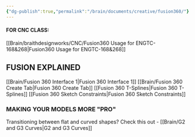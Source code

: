 ```yaml
---
{"dg-publish":true,"permalink":"/brain/documents/creative/fusion360/"}
---
```



#### **FOR CNC CLASS:**
[[Brain/braithdesignworks/CNC/Fusion360 Usage for ENGTC-168&268\|Fusion360 Usage for ENGTC-168&268]]

## **FUSION EXPLAINED**
[[Brain/Fusion 360 Interface 1\|Fusion 360 Interface 1]]
[[Brain/Fusion 360 Create Tab\|Fusion 360 Create Tab]]
[[Fusion 360 T-Splines\|Fusion 360 T-Splines]]
[[Fusion 360 Sketch Constraints\|Fusion 360 Sketch Constraints]]


### MAKING YOUR MODELS MORE "PRO"
Transitioning between flat and curved shapes? Check this out - [[Brain/G2 and G3 Curves\|G2 and G3 Curves]]